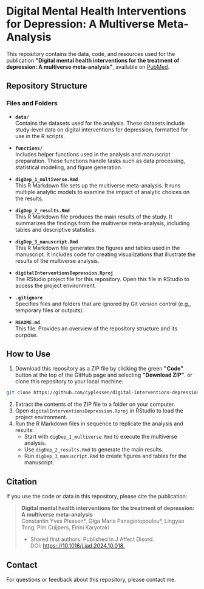 # Digital Mental Health Interventions for Depression: A Multiverse Meta-Analysis

This repository contains the data, code, and resources used for the publication **"Digital mental health interventions for the treatment of depression: A multiverse meta-analysis"**, available on [PubMed](https://pubmed.ncbi.nlm.nih.gov/39419189/).

## Repository Structure

### Files and Folders
- **`data/`**  
  Contains the datasets used for the analysis. These datasets include study-level data on digital interventions for depression, formatted for use in the R scripts.

- **`functions/`**  
  Includes helper functions used in the analysis and manuscript preparation. These functions handle tasks such as data processing, statistical modeling, and figure generation.

- **`digDep_1_multiverse.Rmd`**  
  This R Markdown file sets up the multiverse meta-analysis. It runs multiple analytic models to examine the impact of analytic choices on the results.

- **`digDep_2_results.Rmd`**  
  This R Markdown file produces the main results of the study. It summarizes the findings from the multiverse meta-analysis, including tables and descriptive statistics.

- **`digDep_3_manuscript.Rmd`**  
  This R Markdown file generates the figures and tables used in the manuscript. It includes code for creating visualizations that illustrate the results of the multiverse analysis.

- **`digitalInterventionsDepression.Rproj`**  
  The RStudio project file for this repository. Open this file in RStudio to access the project environment.

- **`.gitignore`**  
  Specifies files and folders that are ignored by Git version control (e.g., temporary files or outputs).

- **`README.md`**  
  This file. Provides an overview of the repository structure and its purpose.

## How to Use
1. Download this repository as a ZIP file by clicking the green **"Code"** button at the top of the GitHub page and selecting **"Download ZIP"**. or clone this repository to your local machine:
```bash
git clone https://github.com/cyplessen/digital-interventions-depression
```
2. Extract the contents of the ZIP file to a folder on your computer.
3. Open `digitalInterventionsDepression.Rproj` in RStudio to load the project environment.
4. Run the R Markdown files in sequence to replicate the analysis and results:
   - Start with `digDep_1_multiverse.Rmd` to execute the multiverse analysis.
   - Use `digDep_2_results.Rmd` to generate the main results.
   - Run `digDep_3_manuscript.Rmd` to create figures and tables for the manuscript.

## Citation
If you use the code or data in this repository, please cite the publication:

> **Digital mental health interventions for the treatment of depression: A multiverse meta-analysis**  
> Constantin Yves Plessen*, Olga Maria Panagiotopoulou*, Lingyao Tong, Pim Cuijpers, Eirini Karyotaki
> * Shared first authors.
> Published in  J Affect Disord.  
> DOI: [https:://10.1016/j.jad.2024.10.018.](https://doi.org/10.1016/j.jad.2024.10.018)

## Contact
For questions or feedback about this repository, please contact me.
